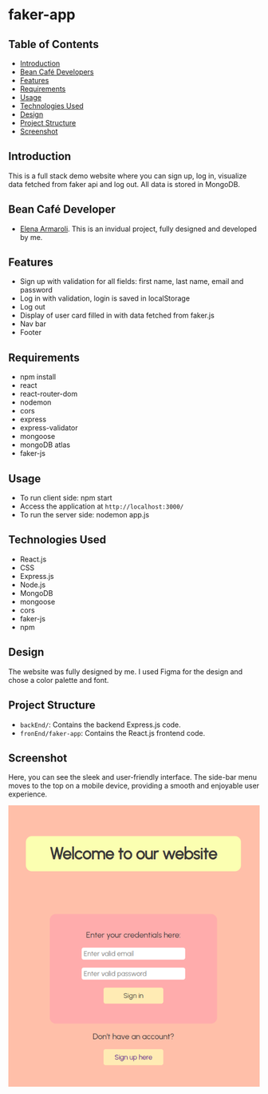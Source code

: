 # faker-app

## Table of Contents

- [Introduction](#introduction)
- [Bean Café Developers](#faker-app-developers)
- [Features](#features)
- [Requirements](#requirements)
- [Usage](#usage)
- [Technologies Used](#technologies-used)
- [Design](#design)
- [Project Structure](#project-structure)
- [Screenshot](#screenshot)

## Introduction
This is a full stack demo website where you can sign up, log in, visualize data fetched from faker api and log out. All data is stored in MongoDB.

## Bean Café Developer
- [Elena Armaroli](https://github.com/elenarmaroli). This is an invidual project, fully designed and developed by me. 

## Features
- Sign up with validation for all fields: first name, last name, email and password
- Log in with validation, login is saved in localStorage
- Log out
- Display of user card filled in with data fetched from faker.js
- Nav bar
- Footer

## Requirements
- npm install
- react
- react-router-dom
- nodemon
- cors
- express
- express-validator
- mongoose
- mongoDB atlas
- faker-js

## Usage
- To run client side: npm start
- Access the application at `http://localhost:3000/`
- To run the server side: nodemon app.js

## Technologies Used
- React.js
- CSS
- Express.js
- Node.js
- MongoDB
- mongoose
- cors
- faker-js
- npm 

## Design
The website was fully designed by me. 
I used Figma for the design and chose a color palette and font.

## Project Structure
- `backEnd/`: Contains the backend Express.js code.
- `fronEnd/faker-app`: Contains the React.js frontend code.

## Screenshot
Here, you can see the sleek and user-friendly interface. The side-bar menu moves to the top on a mobile device, providing a smooth and enjoyable user experience.

![](./images/faker-app.png)
